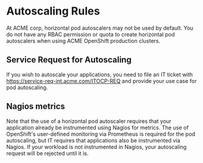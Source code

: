 # Autoscaling Rules

At ACME corp, horizontal pod autoscalers may not be used by default. You do
not have any RBAC permission or quota to create horizontal pod autoscalers
when using ACME OpenShift production clusters.

## Service Request for Autoscaling
If you wish to autoscale your applications, you need to file an IT ticket with
https://service-req-int.acme.com/ITOCP-REQ and provide your use case for pod
autoscaling.

## Nagios metrics
Note that the use of a horizontal pod autoscaler requires that your application
already be instrumented using Nagios for metrics. The use of OpenShift's 
user-defined monitoring via Prometheus is required for the pod autoscaling,
but IT requires that applications also be instrumented via Nagios. If your
workload is not instrumented in Nagios, your autoscaling request will be 
rejected until it is.
